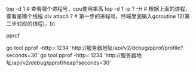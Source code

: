 

top -d 1   # 查看哪个进程号，cpu使用率高
top -d 1 -p ? -H  # 根据上面的进程，查看是哪个线程
dlv attach ?   #  第一步的进程号，终端里面输入goroutine 12(第二步对应的线程)，bt



pprof


go tool pprof -http=:1234 'http://服务器地址/api/v2/debug/pprof/profile?seconds=30'
go tool pprof -http=:1234 'http://服务器地址/api/v2/debug/pprof/heap?seconds=30'